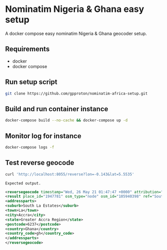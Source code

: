 # Nominatim Nigeria & Ghana easy setup

A docker compose easy nominatim Nigeria & Ghana geocoder setup.

## Requirements

- docker
- docker compose

## Run setup script

```bash
git clone https://github.com/gpproton/nominatim-africa-setup.git
```

## Build and run container instance

```bash
docker-compose build --no-cache && docker-compose up -d
```

## Monitor log for instance

```bash
docker-compose logs -f
```

## Test reverse geocode

```bash
curl 'http://localhost:8055/reverse?lon=-0.143&lat=5.5535'
```

`Expected output.`

```xml
<reversegeocode timestamp="Wed, 26 May 21 01:47:47 +0000" attribution="Data © OpenStreetMap contributors, ODbL 1.0. http://www.openstreetmap.org/copyright" querystring="lon=-0.143&lat=5.5535">
<result place_id="1947781" osm_type="node" osm_id="105940398" ref="South La Estates" lat="5.5545345" lon="-0.1656563" boundingbox="5.5345345,5.5745345,-0.1856563,-0.1456563" place_rank="19" address_rank="20">South La Estates, La, Accra, Greater Accra Region, 6237, Ghana</result>
<addressparts>
<suburb>South La Estates</suburb>
<town>La</town>
<city>Accra</city>
<state>Greater Accra Region</state>
<postcode>6237</postcode>
<country>Ghana</country>
<country_code>gh</country_code>
</addressparts>
</reversegeocode>
```
